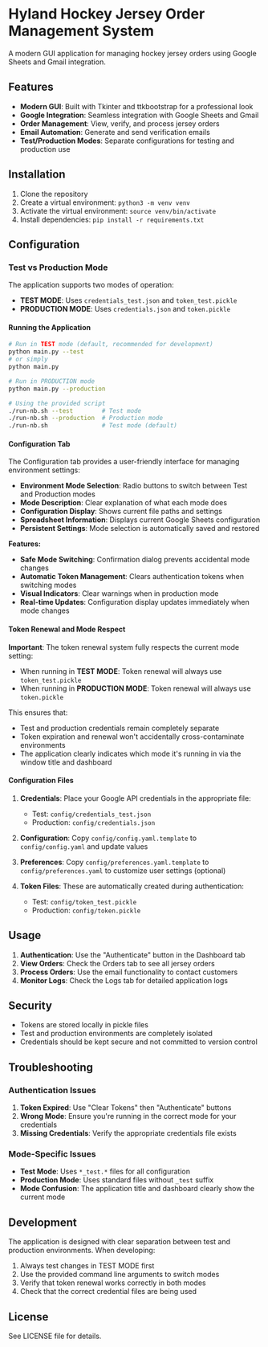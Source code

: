# Hyland Hockey Jersey Order Management System

A modern GUI application for managing hockey jersey orders using Google Sheets and Gmail integration.

## Features

- **Modern GUI**: Built with Tkinter and ttkbootstrap for a professional look
- **Google Integration**: Seamless integration with Google Sheets and Gmail
- **Order Management**: View, verify, and process jersey orders
- **Email Automation**: Generate and send verification emails
- **Test/Production Modes**: Separate configurations for testing and production use

## Installation

1. Clone the repository
2. Create a virtual environment: `python3 -m venv venv`
3. Activate the virtual environment: `source venv/bin/activate`
4. Install dependencies: `pip install -r requirements.txt`

## Configuration

### Test vs Production Mode

The application supports two modes of operation:

- **TEST MODE**: Uses `credentials_test.json` and `token_test.pickle`
- **PRODUCTION MODE**: Uses `credentials.json` and `token.pickle`

#### Running the Application

```bash
# Run in TEST mode (default, recommended for development)
python main.py --test
# or simply
python main.py

# Run in PRODUCTION mode
python main.py --production

# Using the provided script
./run-nb.sh --test        # Test mode
./run-nb.sh --production  # Production mode
./run-nb.sh               # Test mode (default)
```

#### Configuration Tab

The Configuration tab provides a user-friendly interface for managing environment settings:

- **Environment Mode Selection**: Radio buttons to switch between Test and Production modes
- **Mode Description**: Clear explanation of what each mode does
- **Configuration Display**: Shows current file paths and settings
- **Spreadsheet Information**: Displays current Google Sheets configuration
- **Persistent Settings**: Mode selection is automatically saved and restored

**Features:**
- **Safe Mode Switching**: Confirmation dialog prevents accidental mode changes
- **Automatic Token Management**: Clears authentication tokens when switching modes
- **Visual Indicators**: Clear warnings when in production mode
- **Real-time Updates**: Configuration display updates immediately when mode changes

#### Token Renewal and Mode Respect

**Important**: The token renewal system fully respects the current mode setting:

- When running in **TEST MODE**: Token renewal will always use `token_test.pickle`
- When running in **PRODUCTION MODE**: Token renewal will always use `token.pickle`

This ensures that:
- Test and production credentials remain completely separate
- Token expiration and renewal won't accidentally cross-contaminate environments
- The application clearly indicates which mode it's running in via the window title and dashboard

#### Configuration Files

1. **Credentials**: Place your Google API credentials in the appropriate file:
   - Test: `config/credentials_test.json`
   - Production: `config/credentials.json`

2. **Configuration**: Copy `config/config.yaml.template` to `config/config.yaml` and update values

3. **Preferences**: Copy `config/preferences.yaml.template` to `config/preferences.yaml` to customize user settings (optional)

4. **Token Files**: These are automatically created during authentication:
   - Test: `config/token_test.pickle`
   - Production: `config/token.pickle`

## Usage

1. **Authentication**: Use the "Authenticate" button in the Dashboard tab
2. **View Orders**: Check the Orders tab to see all jersey orders
3. **Process Orders**: Use the email functionality to contact customers
4. **Monitor Logs**: Check the Logs tab for detailed application logs

## Security

- Tokens are stored locally in pickle files
- Test and production environments are completely isolated
- Credentials should be kept secure and not committed to version control

## Troubleshooting

### Authentication Issues

1. **Token Expired**: Use "Clear Tokens" then "Authenticate" buttons
2. **Wrong Mode**: Ensure you're running in the correct mode for your credentials
3. **Missing Credentials**: Verify the appropriate credentials file exists

### Mode-Specific Issues

- **Test Mode**: Uses `*_test.*` files for all configuration
- **Production Mode**: Uses standard files without `_test` suffix
- **Mode Confusion**: The application title and dashboard clearly show the current mode

## Development

The application is designed with clear separation between test and production environments. When developing:

1. Always test changes in TEST MODE first
2. Use the provided command line arguments to switch modes
3. Verify that token renewal works correctly in both modes
4. Check that the correct credential files are being used

## License

See LICENSE file for details.